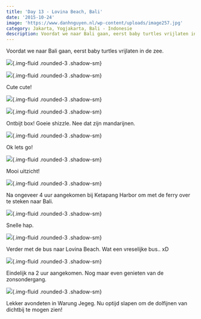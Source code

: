 ```yaml
---
title: 'Day 13 - Lovina Beach, Bali'
date: '2015-10-24'
image: 'https://www.danhnguyen.nl/wp-content/uploads/image257.jpg'
category: Jakarta, Yogjakarta, Bali - Indonesie
description: Voordat we naar Bali gaan, eerst baby turtles vrijlaten in de zee. Cute cute...
---
```


Voordat we naar Bali gaan, eerst baby turtles vrijlaten in de zee.

![](https://www.danhnguyen.nl/wp-content/uploads/image247-1024x576.jpg){.img-fluid .rounded-3 .shadow-sm}

![](https://www.danhnguyen.nl/wp-content/uploads/image248-1024x576.jpg){.img-fluid .rounded-3 .shadow-sm}

Cute cute!

![](https://www.danhnguyen.nl/wp-content/uploads/image249-1024x576.jpg){.img-fluid .rounded-3 .shadow-sm}

![](https://www.danhnguyen.nl/wp-content/uploads/image250-1024x576.jpg){.img-fluid .rounded-3 .shadow-sm}

Ontbijt box! Goeie shizzle. Nee dat zijn mandarijnen.

![](https://www.danhnguyen.nl/wp-content/uploads/image251-1024x576.jpg){.img-fluid .rounded-3 .shadow-sm}

Ok lets go!

![](https://www.danhnguyen.nl/wp-content/uploads/image253-1024x576.jpg){.img-fluid .rounded-3 .shadow-sm}

Mooi uitzicht!

![](https://www.danhnguyen.nl/wp-content/uploads/image254-1024x576.jpg){.img-fluid .rounded-3 .shadow-sm}

Na ongeveer 4 uur aangekomen bij Ketapang Harbor om met de ferry over te steken naar Bali.

![](https://www.danhnguyen.nl/wp-content/uploads/image255-1024x576.jpg){.img-fluid .rounded-3 .shadow-sm}

Snelle hap.

![](https://www.danhnguyen.nl/wp-content/uploads/image256-1024x576.jpg){.img-fluid .rounded-3 .shadow-sm}

Verder met de bus naar Lovina Beach. Wat een vreselijke bus.. xD

![](https://www.danhnguyen.nl/wp-content/uploads/image257-1024x576.jpg){.img-fluid .rounded-3 .shadow-sm}

Eindelijk na 2 uur aangekomen. Nog maar even genieten van de zonsondergang.

![](https://www.danhnguyen.nl/wp-content/uploads/image272-1024x576.jpg){.img-fluid .rounded-3 .shadow-sm}

Lekker avondeten in Warung Jegeg.
Nu optijd slapen om de dolfijnen van dichtbij te mogen zien!
